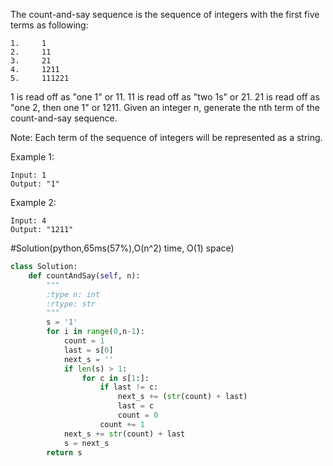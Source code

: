 The count-and-say sequence is the sequence of integers with the first five terms as following:
```
1.     1
2.     11
3.     21
4.     1211
5.     111221
```
1 is read off as "one 1" or 11.
11 is read off as "two 1s" or 21.
21 is read off as "one 2, then one 1" or 1211.
Given an integer n, generate the nth term of the count-and-say sequence.

Note: Each term of the sequence of integers will be represented as a string.

Example 1:
```
Input: 1
Output: "1"
```
Example 2:
```
Input: 4
Output: "1211"
```
#Solution(python,65ms(57%),O(n^2) time, O(1) space)
```python
class Solution:
    def countAndSay(self, n):
        """
        :type n: int
        :rtype: str
        """
        s = '1'
        for i in range(0,n-1):
            count = 1
            last = s[0]
            next_s = ''
            if len(s) > 1:
                for c in s[1:]:
                    if last != c:
                        next_s += (str(count) + last)
                        last = c
                        count = 0
                    count += 1
            next_s += str(count) + last
            s = next_s
        return s
```
